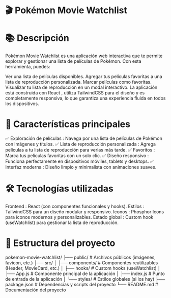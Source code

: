 # 🎬 Pokémon Movie Watchlist

# 📚 Descripción

Pokémon Movie Watchlist es una aplicación web interactiva que te permite explorar y gestionar una lista de películas de Pokémon. Con esta herramienta, puedes:

Ver una lista de películas disponibles.
Agregar tus películas favoritas a una lista de reproducción personalizada.
Marcar películas como favoritas.
Visualizar tu lista de reproducción en un modal interactivo.
La aplicación está construida con React , utiliza TailwindCSS para el diseño y es completamente responsiva, lo que garantiza una experiencia fluida en todos los dispositivos.

# 🚀 Características principales

✅ Exploración de películas : Navega por una lista de películas de Pokémon con imágenes y títulos.
✅ Lista de reproducción personalizada : Agrega películas a tu lista de reproducción para verlas más tarde.
✅ Favoritos : Marca tus películas favoritas con un solo clic.
✅ Diseño responsivo : Funciona perfectamente en dispositivos móviles, tablets y desktops.
✅ Interfaz moderna : Diseño limpio y minimalista con animaciones suaves.

# 🛠 Tecnologías utilizadas
Frontend : React (con componentes funcionales y hooks).
Estilos : TailwindCSS para un diseño modular y responsivo.
Iconos : Phosphor Icons para íconos modernos y personalizables.
Estado global : Custom hook (useWatchlist) para gestionar la lista de reproducción.

# 📂 Estructura del proyecto

pokemon-movie-watchlist/
├── public/               # Archivos públicos (imágenes, favicon, etc.)
├── src/
│   ├── components/       # Componentes reutilizables (Header, MovieCard, etc.)
│   ├── hooks/            # Custom hooks (useWatchlist)
│   ├── App.js            # Componente principal de la aplicación
│   ├── index.js          # Punto de entrada de la aplicación
│   └── styles/           # Estilos globales (si los hay)
├── package.json          # Dependencias y scripts del proyecto
└── README.md             # Documentación del proyecto


